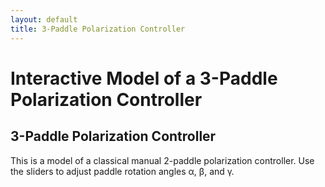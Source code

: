 ```yaml
---
layout: default
title: 3-Paddle Polarization Controller
---
```


<h1>Interactive Model of a 3-Paddle Polarization Controller</h1>
<h2>3-Paddle Polarization Controller</h2>
<p>This is a model of a classical manual 2-paddle polarization controller. Use the sliders to adjust paddle rotation angles α, β, and γ.</p>

<div id="controller"></div>
<div id="poincare"></div>  
<div style="display: flex; gap: 0px; flex-wrap: wrap; justify-content: center;">
    <div id="ellips0"></div>
    <div id="ellips1"></div>
    <div id="ellips2"></div>
</div>

 
<script>  
  var controller = new GGBApplet(createGGBParams("controller", "hqfm9sqy",), true);
  var poincare = new GGBApplet(createGGBParams("poincare", "rvbafww5",{enableRightClick: true}), true);
  var ellips0 = new GGBApplet(createGGBParams("ellips0", "ar9nzxm3"), true);
  var ellips1 = new GGBApplet(createGGBParams("ellips1", "ar9nzxm3"), true);
  var ellips2 = new GGBApplet(createGGBParams("ellips2", "ar9nzxm3"), true);

  window.onload = function () {
    controller.inject("controller")
    poincare.inject("poincare");
    ellips0.inject("ellips0");
    ellips1.inject("ellips1");
    ellips2.inject("ellips2");
  };

let appletsLoaded = {
  controller: false,
  poincare: false,
  ellips0: false,
  ellips1: false,
  ellips2: false
};


function setupAll() {	
    setMode(poincare, "threePoints");
    poincare.setValue("phi1", 90)
    poincare.setValue("phi2", 180)
    poincare.setColor("P0", 0,0,0)
    ellips0.setColor("ellips", 0, 0, 0)

    console.log("Set background colors for applets");
    const bgColor = getCssVariable("--base3")
    controller.setGraphicsOptions(-1,{"bgColor":bgColor});
    controller.setGraphicsOptions(1,{"bgColor":bgColor});
    poincare.setGraphicsOptions(-1,{"bgColor":bgColor});
    poincare.setGraphicsOptions(1,{"bgColor":bgColor});
    ellips0.setGraphicsOptions(1,{"bgColor":bgColor});
    ellips1.setGraphicsOptions(1,{"bgColor":bgColor});
    ellips2.setGraphicsOptions(1,{"bgColor":bgColor});
	
    setColors([
      { applet: controller, name: "paddle1" },
      { applet: controller, name: "th1" },
      { applet: poincare,   name: "P1" },
	    { applet: poincare,   name: "A11"},
	    { applet: poincare,   name: "A12"},
      { applet: poincare,   name: "P0P1"},
      { applet: ellips1,    name: "ellips"},  
    ], "--blue");

    setColors([
      { applet: controller, name: "paddle2" },
      { applet: controller, name: "th2" },
      { applet: poincare,   name: "P2" },
      { applet: poincare,   name: "A21"},
      { applet: poincare,   name: "A22"},
      { applet: poincare,   name: "P1P2"},
      { applet: ellips2,    name: "ellips"},  
    ], "--orange");    
	      
    syncValue(controller, "th1", poincare, "th1");
    syncValue(controller, "th2", poincare, "th2");  
    controller.registerObjectUpdateListener("th1", () => syncValue(controller, "th1", poincare, "th1"));
    controller.registerObjectUpdateListener("th2", () => syncValue(controller, "th2", poincare, "th2"));
    
    syncCoords(poincare, "P0", ellips0, "S");
    syncCoords(poincare, "P1", ellips1, "S");
    syncCoords(poincare, "P2", ellips2, "S"); 
    poincare.registerObjectUpdateListener("P0", () => syncCoords(poincare, "P0", ellips0, "S"));
    poincare.registerObjectUpdateListener("P1", () => syncCoords(poincare, "P1", ellips1, "S"));
    poincare.registerObjectUpdateListener("P2", () => syncCoords(poincare, "P2", ellips2, "S"));   
}
</script>


